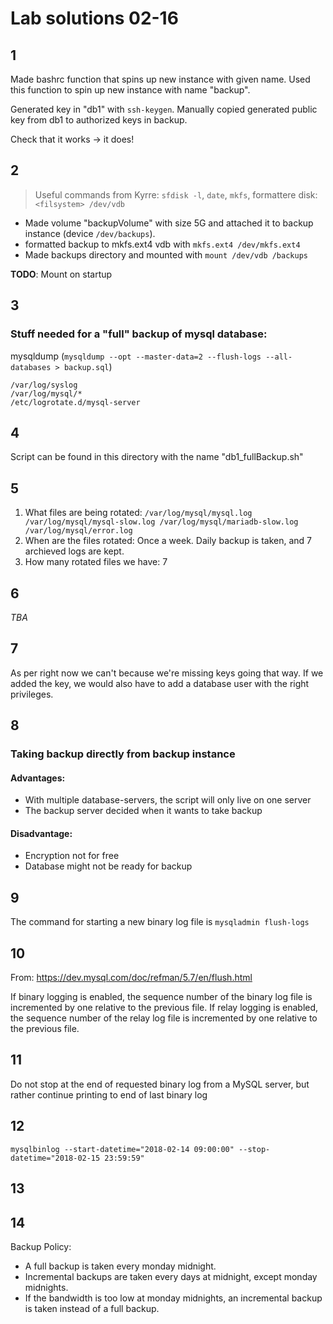 # Lab solutions 02-16

## 1

Made bashrc function that spins up new instance with given name. Used this function to spin up new instance with name "backup".

Generated key in "db1" with `ssh-keygen`. Manually copied generated public key from db1 to authorized keys in backup.

Check that it works -> it does!

## 2

> Useful commands from Kyrre: `sfdisk -l`, `date`, `mkfs`, formattere disk: `<filsystem> /dev/vdb`

* Made volume "backupVolume" with size 5G and attached it to backup instance (device `/dev/backups`).
* formatted backup to mkfs.ext4 vdb with `mkfs.ext4 /dev/mkfs.ext4`
* Made backups directory and mounted with `mount /dev/vdb /backups`

**TODO**: Mount on startup

## 3

### Stuff needed for a "full" backup of mysql database:

mysqldump (`mysqldump --opt --master-data=2 --flush-logs
--all-databases > backup.sql`)

```
/var/log/syslog
/var/log/mysql/*
/etc/logrotate.d/mysql-server
```

## 4

Script can be found in this directory with the name "db1_fullBackup.sh"

## 5

1. What files are being rotated: `/var/log/mysql/mysql.log /var/log/mysql/mysql-slow.log /var/log/mysql/mariadb-slow.log /var/log/mysql/error.log`
2. When are the files rotated: Once a week. Daily backup is taken, and 7 archieved logs are kept.
3. How many rotated files we have: 7

## 6

*TBA*

## 7

As per right now we can't because we're missing keys going that way. If we added the key, we would also have to add a database user with the right privileges.

## 8

### Taking backup directly from backup instance

#### Advantages:

* With multiple database-servers, the script will only live on one server
* The backup server decided when it wants to take backup

#### Disadvantage:

* Encryption not for free
* Database might not be ready for backup

## 9

The command for starting a new binary log file is `mysqladmin flush-logs`

## 10

From: <https://dev.mysql.com/doc/refman/5.7/en/flush.html>

If binary logging is enabled, the sequence number of the binary log file is incremented by one relative to the previous file. If relay logging is enabled, the sequence number of the relay log file is incremented by one relative to the previous file.

## 11

Do not stop at the end of requested binary log from a MySQL server, but rather continue printing to end of last binary log

## 12

`mysqlbinlog --start-datetime="2018-02-14 09:00:00" --stop-datetime="2018-02-15 23:59:59" `

## 13

## 14
Backup Policy:
* A full backup is taken every monday midnight.
* Incremental backups are taken every days at midnight, except monday midnights.
* If the bandwidth is too low at monday midnights, an incremental backup is taken instead of a full backup.

